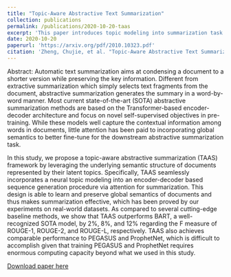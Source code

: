 ```yaml
---
title: "Topic-Aware Abstractive Text Summarization"
collection: publications
permalink: /publications/2020-10-20-taas
excerpt: 'This paper introduces topic modeling into summarization task.'
date: 2020-10-20
paperurl: 'https://arxiv.org/pdf/2010.10323.pdf'
citation: 'Zheng, Chujie, et al. "Topic-Aware Abstractive Text Summarization." arXiv preprint arXiv:2010.10323 (2020).'
---
```

Abstract: Automatic text summarization aims at condensing a document to a shorter version while preserving the key information. Different from extractive summarization which simply selects text fragments from the document, abstractive summarization generates the summary in a word-by-word manner. Most current state-of-the-art (SOTA) abstractive summarization methods are based on the Transformer-based encoder-decoder architecture and focus on novel self-supervised objectives in pre-training. While these models well capture the contextual information among words in documents, little attention has been paid to incorporating global semantics to better fine-tune for the downstream abstractive summarization task.

In this study, we propose a topic-aware abstractive summarization (TAAS) framework by leveraging the underlying semantic structure of documents represented by their latent topics. Specifically, TAAS seamlessly incorporates a neural topic modeling into an encoder-decoder based sequence generation procedure via attention for summarization. This design is able to learn and preserve global semantics of documents and thus makes summarization effective, which has been proved by our experiments on real-world datasets. As compared to several cutting-edge baseline methods, we show that TAAS outperforms BART, a well-recognized SOTA model, by 2%, 8%, and 12% regarding the F measure of ROUGE-1, ROUGE-2, and ROUGE-L, respectively. TAAS also achieves comparable performance to PEGASUS and ProphetNet, which is difficult to accomplish given that training PEGASUS and ProphetNet requires enormous computing capacity beyond what we used in this study.

[Download paper here](https://arxiv.org/pdf/2010.10323.pdf)